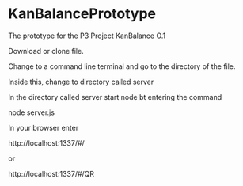 # KanBalancePrototype
The prototype for the P3 Project KanBalance O.1

Download or clone file.

Change to a command line terminal and go to the directory of the file.

Inside this, change to directory called server

In the directory called server start node bt entering the command 

node server.js





In your browser enter 


http://localhost:1337/#/

or 

http://localhost:1337/#/QR




